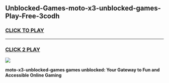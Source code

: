 
## Unblocked-Games-moto-x3-unblocked-games-Play-Free-3codh
<h3>
<a href="https://premium76.site?title=moto-x3-unblocked-games&ref=24M">CLICK TO PLAY</a></h3>
<hr>

<h3>
<a href="https://premium76.site?title=moto-x3-unblocked-games&ref=24M">CLICK 2 PLAY</a>
  
</h3>

<a href="https://premium76.site?title=moto-x3-unblocked-games&ref=24M"><img src="https://clearcache.store/games.png"></a>


**moto-x3-unblocked-games games unblocked: Your Gateway to Fun and Accessible Online Gaming**
